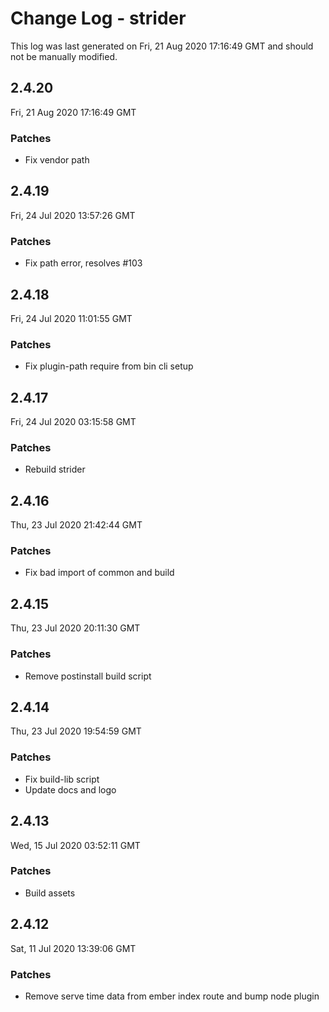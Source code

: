# Change Log - strider

This log was last generated on Fri, 21 Aug 2020 17:16:49 GMT and should not be manually modified.

## 2.4.20
Fri, 21 Aug 2020 17:16:49 GMT

### Patches

- Fix vendor path

## 2.4.19
Fri, 24 Jul 2020 13:57:26 GMT

### Patches

- Fix path error, resolves #103

## 2.4.18
Fri, 24 Jul 2020 11:01:55 GMT

### Patches

- Fix plugin-path require from bin cli setup

## 2.4.17
Fri, 24 Jul 2020 03:15:58 GMT

### Patches

- Rebuild strider

## 2.4.16
Thu, 23 Jul 2020 21:42:44 GMT

### Patches

- Fix bad import of common and build

## 2.4.15
Thu, 23 Jul 2020 20:11:30 GMT

### Patches

- Remove postinstall build script

## 2.4.14
Thu, 23 Jul 2020 19:54:59 GMT

### Patches

- Fix build-lib script
- Update docs and logo

## 2.4.13
Wed, 15 Jul 2020 03:52:11 GMT

### Patches

- Build assets

## 2.4.12
Sat, 11 Jul 2020 13:39:06 GMT

### Patches

- Remove serve time data from ember index route and bump node plugin

